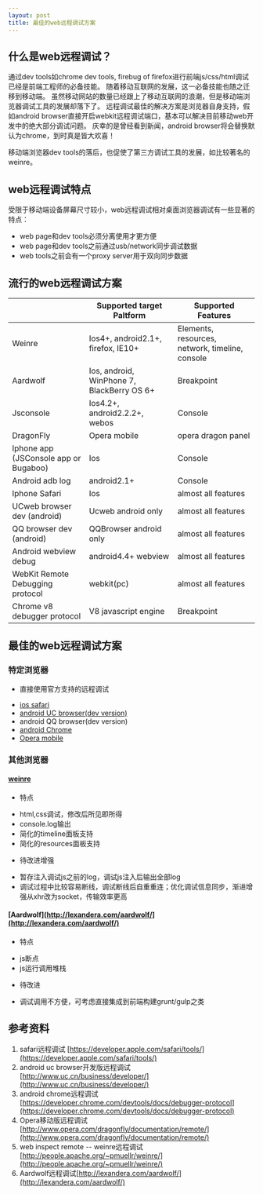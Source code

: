 ```yaml
---
layout: post
title: 最佳的web远程调试方案
---
```


## 什么是web远程调试？
通过dev tools如chrome dev tools, firebug of firefox进行前端js/css/html调试已经是前端工程师的必备技能。
随着移动互联网的发展，这一必备技能也随之迁移到移动端。
虽然移动网站的数量已经跟上了移动互联网的浪潮，但是移动端浏览器调试工具的发展却落下了。
远程调试最佳的解决方案是浏览器自身支持，假如android browser直接开启webkit远程调试端口，基本可以解决目前移动web开发中的绝大部分调试问题。
庆幸的是曾经看到新闻，android browser将会替换默认为chrome，到时真是皆大欢喜！

移动端浏览器dev tools的落后，也促使了第三方调试工具的发展，如比较著名的weinre。

## web远程调试特点
受限于移动端设备屏幕尺寸较小，web远程调试相对桌面浏览器调试有一些显著的特点：
* web page和dev tools必须分离使用才更方便
* web page和dev tools之前通过usb/network同步调试数据
* web tools之前会有一个proxy server用于双向同步数据

## 流行的web远程调试方案
|   |   Supported target Paltform   |   Supported Features    |
|   ------  |   ------  |   ------  |
|   Weinre  |   Ios4+, android2.1+, firefox, IE10+    |   Elements, resources, network, timeline, console   |
|   Aardwolf    |   Ios, android, WinPhone 7, BlackBerry OS 6+  |   Breakpoint  |
|   Jsconsole   |   Ios4.2+, android2.2.2+, webos   |   Console |
|   DragonFly    |   Opera mobile    |   opera dragon panel |
|   Iphone app (JSConsole app or Bugaboo)    |   Ios    |   Console |
|   Android adb log   |   android2.1+    |   Console |
|   Iphone Safari    |   Ios    |   almost all features |
|   UCweb browser dev (android)    |   Ucweb android only    |   almost all features   |
|   QQ browser dev (android)    |   QQBrowser android only    |   almost all features   |
|   Android webview debug    |   android4.4+ webview    |   almost all features    |
|   WebKit Remote Debugging protocol    |   webkit(pc)    |   almost all features    |
|   Chrome v8 debugger protocol    |   V8 javascript engine    |   Breakpoint   |

## 最佳的web远程调试方案

### 特定浏览器
* 直接使用官方支持的远程调试
 - [ios safari](https://developer.apple.com/safari/tools/)
 - [android UC browser(dev version)](http://www.uc.cn/business/developer/)
 - android QQ browser(dev version)
 - [android Chrome](https://developer.chrome.com/devtools/docs/debugger-protocol)
 - [Opera mobile](http://www.opera.com/dragonfly/documentation/remote/)

### 其他浏览器

#### [weinre](http://people.apache.org/~pmuellr/weinre/)
* 特点
 - html,css调试，修改后所见即所得
 - console.log输出
 - 简化的timeline面板支持
 - 简化的resources面板支持
* 待改进增强
 - 暂存注入调试js之前的log，调试js注入后输出全部log
 - 调试过程中比较容易断线，调试断线后自重重连；优化调试信息同步，渐进增强从xhr改为socket，传输效率更高

#### [Aardwolf](http://lexandera.com/aardwolf/](http://lexandera.com/aardwolf/)
* 特点
 - js断点
 - js运行调用堆栈
* 待改进
 - 调试调用不方便，可考虑直接集成到前端构建grunt/gulp之类

## 参考资料
1. safari远程调试 [https://developer.apple.com/safari/tools/](https://developer.apple.com/safari/tools/)
2. android uc browser开发版远程调试 [http://www.uc.cn/business/developer/](http://www.uc.cn/business/developer/)
3. android chrome远程调试 [https://developer.chrome.com/devtools/docs/debugger-protocol](https://developer.chrome.com/devtools/docs/debugger-protocol)
4. Opera移动版远程调试 [http://www.opera.com/dragonfly/documentation/remote/](http://www.opera.com/dragonfly/documentation/remote/)
5. web inspect remote -- weinre远程调试 [http://people.apache.org/~pmuellr/weinre/](http://people.apache.org/~pmuellr/weinre/)
6. Aardwolf远程调试[http://lexandera.com/aardwolf/](http://lexandera.com/aardwolf/)